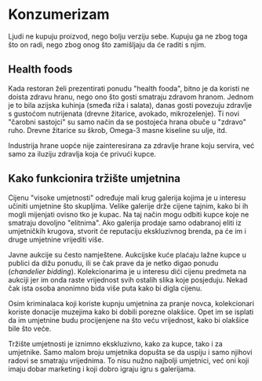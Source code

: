 # Konzumerizam

Ljudi ne kupuju proizvod, nego bolju verziju sebe. Kupuju ga ne zbog toga što on radi, nego zbog onog što zamišljaju da će raditi s njim.

## Health foods

Kada restoran želi prezentirati ponudu "health fooda", bitno je da koristi ne doista zdravu hranu, nego ono što gosti smatraju zdravom hranom. Jednom je to bila azijska kuhinja (smeđa riža i salata), danas gosti povezuju zdravlje s gustoćom nutrijenata (drevne žitarice, avokado, mikrozelenje). Ti novi "čarobni sastojci" su samo način da se postojeća hrana obuče u "zdravo" ruho. Drevne žitarice su škrob, Omega-3 masne kiseline su ulje, itd.

Industrija hrane uopće nije zainteresirana za zdravlje hrane koju servira, već samo za iluziju zdravlja koja će privući kupce.

## Kako funkcionira tržište umjetnina

Cijenu "visoke umjetnosti" određuje mali krug galerija kojima je u interesu učiniti umjetnine što skupljima. Velike galerije drže cijene tajnim, kako bi ih mogli mijenjati ovisno tko je kupac. Na taj način mogu odbiti kupce koje ne smatraju dovoljno "elitnima". Ako galerija prodaje samo odabranoj eliti iz umjetničkih krugova, stvorit će reputaciju ekskluzivnog brenda, pa će im i druge umjetnine vrijediti više.

Javne aukcije su često namještene. Aukcijske kuće plaćaju lažne kupce u publici da dižu ponudu, ili se čak prave da je netko digao ponudu (*chandelier bidding*). Kolekcionarima je u interesu dići cijenu predmeta na aukciji jer im onda raste vrijednost svih ostalih slika koje posjeduju. Nekad čak ista osoba anonimno bida više puta kako bi digla cijenu.

Osim kriminalaca koji koriste kupnju umjetnina za pranje novca, kolekcionari koriste donacije muzejima kako bi dobili porezne olakšice. Opet im se isplati da im umjetnine budu procijenjene na što veću vrijednost, kako bi olakšice bile što veće.

Tržište umjetnosti je iznimno ekskluzivno, kako za kupce, tako i za umjetnike. Samo malom broju umjetnika dopušta se da uspiju i samo njihovi radovi se smatraju vrijednima. To nisu nužno najbolji umjetnici, već oni koji imaju dobar marketing i koji dobro igraju igru s galerijama.
